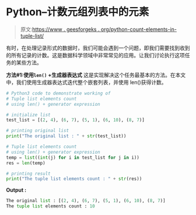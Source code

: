 # Python–计数元组列表中的元素

> 原文:[https://www . geesforgeks . org/python-count-elements-in-tuple-list/](https://www.geeksforgeeks.org/python-count-elements-in-tuple-list/)

有时，在处理记录形式的数据时，我们可能会遇到一个问题，即我们需要找到收到的所有记录的计数。这是数据科学领域中非常常见的应用。让我们讨论执行这项任务的某些方法。

**方法#1:使用`len()` +生成器表达式**
这是实现解决这个任务最基本的方法。在本文中，我们使用生成器表达式迭代整个嵌套列表，并使用 len()获得计数。

```py
# Python3 code to demonstrate working of
# Tuple list elements count
# using len() + generator expression

# initialize list 
test_list = [(2, 4), (6, 7), (5, 1), (6, 10), (8, 7)]

# printing original list 
print("The original list : " + str(test_list))

# Tuple list elements count
# using len() + generator expression
temp = list((int(j) for i in test_list for j in i))
res = len(temp)

# printing result
print("The tuple list elements count : " + str(res))
```

**Output :**

```py
The original list : [(2, 4), (6, 7), (5, 1), (6, 10), (8, 7)]
The tuple list elements count : 10

```